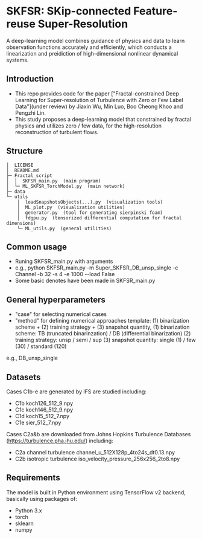 # SKFSR: SKip-connected Feature-reuse Super-Resolution
A deep-learning model combines guidance of physics and data to learn observation functions accurately and efficiently, which conducts a linearization and preidiction of high-dimensional nonlinear dynamical systems.

## Introduction
- This repo provides code for the paper ["Fractal-constrained Deep Learning for Super-resolution of Turbulence with Zero or Few Label Data"](under review) by Jiaxin Wu, Min Luo, Boo Cheong Khoo and Pengzhi Lin.
- This study proposes a deep-learning model that constrained by fractal physics and utilizes zero / few data, for the high-resolution reconstruction of turbulent flows.

## Structure
    │  LICENSE
    │  README.md
    ├─ Fractal_script              
    │  │  SKFSR_main.py  (main program)
    │  └─ ML_SKFSR_TorchModel.py  (main network)
    ├─ data         
    └─ utils
        │  loadSnapshotsObjects(...).py  (visualization tools)
        │  ML_plot.py  (visualization utilities)
        │  generator.py  (tool for generating sierpinski foam)
        │  fdgpu.py  (tensorized differential computation for fractal dimensions)
        └─ ML_utils.py  (general utilities)

## Common usage
- Runing SKFSR_main.py with arguments 
- e.g., python SKFSR_main.py -m Super_SKFSR_DB_unsp_single -c Channel -b 32 -s 4 -e 1000 --load False
- Some basic denotes have been made in SKFSR_main.py

## General hyperparameters
- "case" for selecting numerical cases
- "method" for defining numerical approaches
template: (1) binarization scheme + (2) training strategy + (3) snapshot quantity, 
(1) binarization scheme: TB (truncated binarinzation) / DB (differential binarization)
(2) training strategy: unsp / semi / sup
(3) snapshot quantity: single (1) / few (30) / standard (120)

e.g., DB_unsp_single

       
## Datasets
Cases C1b-e are generated by IFS are studied including: 
* C1b 
    koch126_512_9.npy
* C1c
    koch146_512_9.npy
* C1d
    koch15_512_7.npy
* C1e
    sier_512_7.npy

Cases C2a&b are downloaded from Johns Hopkins Turbulence Databases (https://turbulence.pha.jhu.edu/) including: 

* C2a channel turbulence
    channel_u_512X128p_4to24s_dt0.13.npy
* C2b isotropic turbulence
    iso_velocity_pressure_256x256_2to8.npy

## Requirements
The model is built in Python environment using TensorFlow v2 backend, basically using packages of:
* Python 3.x  
* torch 
* sklearn
* numpy
